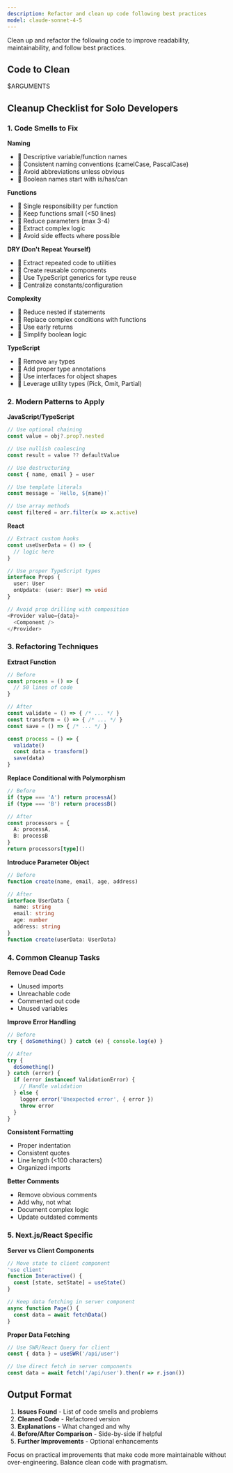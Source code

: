 ```yaml
---
description: Refactor and clean up code following best practices
model: claude-sonnet-4-5
---
```


Clean up and refactor the following code to improve readability, maintainability, and follow best practices.

## Code to Clean

$ARGUMENTS

## Cleanup Checklist for Solo Developers

### 1. **Code Smells to Fix**

**Naming**
-  Descriptive variable/function names
-  Consistent naming conventions (camelCase, PascalCase)
-  Avoid abbreviations unless obvious
-  Boolean names start with is/has/can

**Functions**
-  Single responsibility per function
-  Keep functions small (<50 lines)
-  Reduce parameters (max 3-4)
-  Extract complex logic
-  Avoid side effects where possible

**DRY (Don't Repeat Yourself)**
-  Extract repeated code to utilities
-  Create reusable components
-  Use TypeScript generics for type reuse
-  Centralize constants/configuration

**Complexity**
-  Reduce nested if statements
-  Replace complex conditions with functions
-  Use early returns
-  Simplify boolean logic

**TypeScript**
-  Remove `any` types
-  Add proper type annotations
-  Use interfaces for object shapes
-  Leverage utility types (Pick, Omit, Partial)

### 2. **Modern Patterns to Apply**

**JavaScript/TypeScript**
```typescript
// Use optional chaining
const value = obj?.prop?.nested

// Use nullish coalescing
const result = value ?? defaultValue

// Use destructuring
const { name, email } = user

// Use template literals
const message = `Hello, ${name}!`

// Use array methods
const filtered = arr.filter(x => x.active)
```

**React**
```typescript
// Extract custom hooks
const useUserData = () => {
  // logic here
}

// Use proper TypeScript types
interface Props {
  user: User
  onUpdate: (user: User) => void
}

// Avoid prop drilling with composition
<Provider value={data}>
  <Component />
</Provider>
```

### 3. **Refactoring Techniques**

**Extract Function**
```typescript
// Before
const process = () => {
  // 50 lines of code
}

// After
const validate = () => { /* ... */ }
const transform = () => { /* ... */ }
const save = () => { /* ... */ }

const process = () => {
  validate()
  const data = transform()
  save(data)
}
```

**Replace Conditional with Polymorphism**
```typescript
// Before
if (type === 'A') return processA()
if (type === 'B') return processB()

// After
const processors = {
  A: processA,
  B: processB
}
return processors[type]()
```

**Introduce Parameter Object**
```typescript
// Before
function create(name, email, age, address)

// After
interface UserData {
  name: string
  email: string
  age: number
  address: string
}
function create(userData: UserData)
```

### 4. **Common Cleanup Tasks**

**Remove Dead Code**
- Unused imports
- Unreachable code
- Commented out code
- Unused variables

**Improve Error Handling**
```typescript
// Before
try { doSomething() } catch (e) { console.log(e) }

// After
try {
  doSomething()
} catch (error) {
  if (error instanceof ValidationError) {
    // Handle validation
  } else {
    logger.error('Unexpected error', { error })
    throw error
  }
}
```

**Consistent Formatting**
- Proper indentation
- Consistent quotes
- Line length (<100 characters)
- Organized imports

**Better Comments**
- Remove obvious comments
- Add why, not what
- Document complex logic
- Update outdated comments

### 5. **Next.js/React Specific**

**Server vs Client Components**
```typescript
// Move state to client component
'use client'
function Interactive() {
  const [state, setState] = useState()
}

// Keep data fetching in server component
async function Page() {
  const data = await fetchData()
}
```

**Proper Data Fetching**
```typescript
// Use SWR/React Query for client
const { data } = useSWR('/api/user')

// Use direct fetch in server components
const data = await fetch('/api/user').then(r => r.json())
```

## Output Format

1. **Issues Found** - List of code smells and problems
2. **Cleaned Code** - Refactored version
3. **Explanations** - What changed and why
4. **Before/After Comparison** - Side-by-side if helpful
5. **Further Improvements** - Optional enhancements

Focus on practical improvements that make code more maintainable without over-engineering. Balance clean code with pragmatism.

